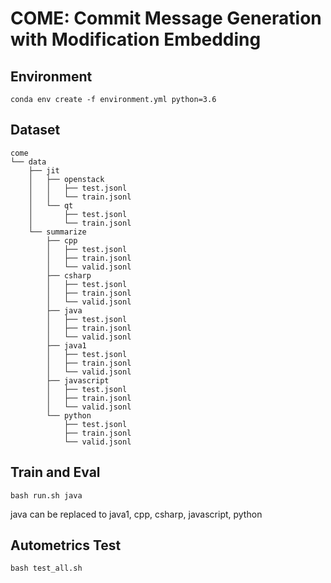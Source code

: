 # COME: Commit Message Generation with Modification Embedding

## Environment
```
conda env create -f environment.yml python=3.6
```

## Dataset
```
come
└── data
    ├── jit
    │   ├── openstack
    │   │   ├── test.jsonl
    │   │   └── train.jsonl
    │   └── qt
    │       ├── test.jsonl
    │       └── train.jsonl
    └── summarize
        ├── cpp
        │   ├── test.jsonl
        │   ├── train.jsonl
        │   └── valid.jsonl
        ├── csharp
        │   ├── test.jsonl
        │   ├── train.jsonl
        │   └── valid.jsonl
        ├── java
        │   ├── test.jsonl
        │   ├── train.jsonl
        │   └── valid.jsonl
        ├── java1
        │   ├── test.jsonl
        │   ├── train.jsonl
        │   └── valid.jsonl
        ├── javascript
        │   ├── test.jsonl
        │   ├── train.jsonl
        │   └── valid.jsonl
        └── python
            ├── test.jsonl
            ├── train.jsonl
            └── valid.jsonl
```

## Train and Eval
```
bash run.sh java
```
java can be replaced to java1, cpp, csharp, javascript, python

## Autometrics Test
```
bash test_all.sh
```